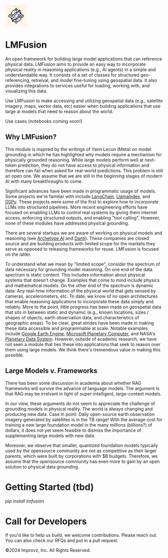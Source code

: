 ![LMFusion Logo](lmfusion_logo.png)

# LMFusion

An open framework for building large model applications that can reference physical data. LMFusion aims to provide an easy way to incorporate physical reality in reasoning applications (e.g., AI agents) in a simple and understandable way. It consists of a set of classes for structured geo-referencing, retreival, and model fine-tuning using geospatial data. It also provides integrations to services useful for loading, working with, and visualizing this data. 

Use LMFusion to make accessing and utilizing geospatial data (e.g., satellite imagery, maps, vector data, etc) easier when building applications that use large ai models that need to reason about the world.

Use cases (notebooks coming soon!)

## Why LMFusion?
This module is inspired by the writings of Yann Lecun (Meta) on model grounding in which he has highlighted why models require a mechanism for physically grounded reasoning. While large models perform well at next-token prediction, they do not have access to physical information and therefore can fail when asked for real-world predictions. This problem is still an open one. We assume that we are still in the beginning stages of modern AI with many breakthroughs to come.

Significant advances have been made in programmatic usage of models. Some projects we're familiar with include [LangChain](www.langchain.com), [LlamaIndex](www.llamaindex.ai), and [DSPy](dspy.ai). These projects were some of the first to explore how to incorporate LLMs into structured pipelines. More recent engineering efforts have focused on enabling LLMs to control real systems by giving them internet access, enforcing structured outputs, and enabling "tool calling". However, none of these modules have addressed physical grounding.

There are several startups we are aware of working on physical models and reasoning (see [Archetype AI](https://www.archetypeai.io/) and [Danti](https://danti.ai/)). These companies are closed source and are building products with limited scope for the markets they serve as opposed to releasing frameworks for reuse. LMFusion is focused on the latter.

To understand what we mean by "limited scope", consider the spectrum of data necessary for grounding model reasoning. On one end of the data spectrum is static content. This includes information about physical systems that doesn't change. Examples that come to mind include physics and mathematical models. On the other end of the spectrum is dynamic data: Any real-time information of the physical world that gets sensed by cameras, accelerometers, etc. To date, we know of no open architectures that enable reasoning applications to incorporate these data simply and reliably. More to the point, little progress has been made on geospatial data that sits in between static and dynamic (e.g., known locations, sizes / shapes of objects, earth observation data, and characteristics of geographic areas). To be clear, great strides have been made in making these data accessible and programmable at scale. Notable examples include [Google Earth Engine](https://earthengine.google.com/), [Microsoft Planetary Computer](https://planetarycomputer.microsoft.com/), and NASA's [Planetary Data System](https://pds.nasa.gov/). However, outside of academic research, we have not seen a module that ties these into applications that seek to reason over them using large models. We think there's tremendous value in making this possible.

## Large Models v. Frameworks

There has been some discussion in academia about whether RAG frameworks will survive the advance of language models. The argument is that RAG may be irrelvant in light of super-intelligent, large-context models.

In our view, these arguments do not seem to appreciate the challenge of grounding models in physical reality. The world is always changing and producing new data. Case in point: Daily open-source earth observation imagery generated by satellites is in the TB range! With the average cost for training a new large foundation model in the many millions (billions?) of dollars, it does not yet seem feasible to dismiss the importance of supplementing large models with new data.

Moreover, we observe that smaller, quantized foundation models typically used by the opensource community are not as competitive as their larger parents, which were built by corporations with $B budgets. Therefore, we assume that the opensource community has even more to gain by an open solution to physical data grounding.

# Getting Started (tbd)

*pip install lmfusion*

# Call for Developers 
If you'd like to help us build, we welcome contributions. Please reach out. You can also check our RFQs and put in a pull request.

©2024 Improvz, Inc. All Rights Reserved.
